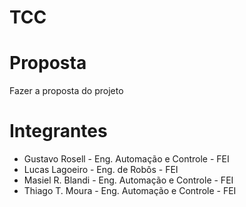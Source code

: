 # TCC

# Proposta
Fazer a proposta do projeto

# Integrantes
- Gustavo Rosell	- Eng. Automação e Controle 	- FEI
- Lucas  Lagoeiro	- Eng. de Robôs			- FEI
- Masiel R. Blandi	- Eng. Automação e Controle 	- FEI
- Thiago T. Moura	- Eng. Automação e Controle 	- FEI

